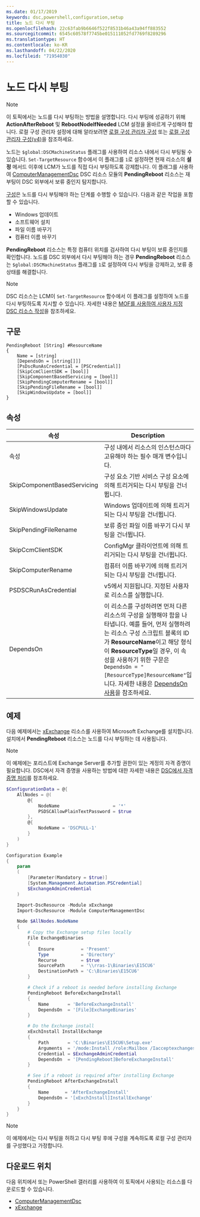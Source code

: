 ```yaml
---
ms.date: 01/17/2019
keywords: dsc,powershell,configuration,setup
title: 노드 다시 부팅
ms.openlocfilehash: 22c63fab9b6646f522f8531b46a43a94ff883552
ms.sourcegitcommit: 6545c60578f7745be015111052fd7769f8289296
ms.translationtype: HT
ms.contentlocale: ko-KR
ms.lasthandoff: 04/22/2020
ms.locfileid: "71954030"
---
```

# <a name="reboot-a-node"></a>노드 다시 부팅

> [!NOTE]
> 이 토픽에서는 노드를 다시 부팅하는 방법을 설명합니다. 다시 부팅에 성공하기 위해 **ActionAfterReboot** 및 **RebootNodeIfNeeded** LCM 설정을 올바르게 구성해야 합니다.
> 로컬 구성 관리자 설정에 대해 알라보려면 [로컬 구성 관리자 구성](../managing-nodes/metaConfig.md) 또는 [로컬 구성 관리자 구성(v4)](../managing-nodes/metaConfig4.md)을 참조하세요.

노드는 `$global:DSCMachineStatus` 플래그를 사용하여 리소스 내에서 다시 부팅될 수 있습니다. `Set-TargetResource` 함수에서 이 플래그를 `1`로 설정하면 현재 리소스의 **설정** 메서드 이후에 LCM가 노드를 직접 다시 부팅하도록 강제합니다. 이 플래그를 사용하여 [ComputerManagementDsc](https://github.com/PowerShell/ComputerManagementDsc) DSC 리소스 모듈의 **PendingReboot** 리소스는 재부팅이 DSC 외부에서 보류 중인지 탐지합니다.

[구성](configurations.md)은 노드를 다시 부팅해야 하는 단계를 수행할 수 있습니다. 다음과 같은 작업을 포함할 수 있습니다.

- Windows 업데이트
- 소프트웨어 설치
- 파일 이름 바꾸기
- 컴퓨터 이름 바꾸기

**PendingReboot** 리소스는 특정 컴퓨터 위치를 검사하여 다시 부팅이 보류 중인지를 확인합니다. 노드를 DSC 외부에서 다시 부팅해야 하는 경우 **PendingReboot** 리소스는 `$global:DSCMachineStatus` 플래그를 `1`로 설정하여 다시 부팅을 강제하고, 보류 중 상태를 해결합니다.

> [!NOTE]
> DSC 리소스는 LCM이 `Set-TargetResource` 함수에서 이 플래그를 설정하여 노드를 다시 부팅하도록 지시할 수 있습니다. 자세한 내용은 [MOF를 사용하여 사용자 지정 DSC 리소스 작성](../resources/authoringResourceMOF.md)을 참조하세요.

## <a name="syntax"></a>구문

```
PendingReboot [String] #ResourceName
{
    Name = [string]
    [DependsOn = [string[]]]
    [PsDscRunAsCredential = [PSCredential]]
    [SkipCcmClientSDK = [bool]]
    [SkipComponentBasedServicing = [bool]]
    [SkipPendingComputerRename = [bool]]
    [SkipPendingFileRename = [bool]]
    [SkipWindowsUpdate = [bool]]
}
```

## <a name="properties"></a>속성

| 속성 | Description |
| --- | --- |
| 속성| 구성 내에서 리소스의 인스턴스마다 고유해야 하는 필수 매개 변수입니다.|
| SkipComponentBasedServicing | 구성 요소 기반 서비스 구성 요소에 의해 트리거되는 다시 부팅을 건너뜁니다. |
| SkipWindowsUpdate | Windows 업데이트에 의해 트리거되는 다시 부팅을 건너뜁니다.|
| SkipPendingFileRename | 보류 중인 파일 이름 바꾸기 다시 부팅을 건너뜁니다. |
| SkipCcmClientSDK | ConfigMgr 클라이언트에 의해 트리거되는 다시 부팅을 건너뜁니다. |
| SkipComputerRename | 컴퓨터 이름 바꾸기에 의해 트리거되는 다시 부팅을 건너뜁니다. |
| PSDSCRunAsCredential | v5에서 지원됩니다. 지정된 사용자로 리소스를 실행합니다. |
| DependsOn | 이 리소스를 구성하려면 먼저 다른 리소스의 구성을 실행해야 함을 나타냅니다. 예를 들어, 먼저 실행하려는 리소스 구성 스크립트 블록의 ID가 **ResourceName**이고 해당 형식이 **ResourceType**일 경우, 이 속성을 사용하기 위한 구문은 `DependsOn = "[ResourceType]ResourceName"`입니다. 자세한 내용은 [DependsOn 사용](resource-depends-on.md)을 참조하세요.|

## <a name="example"></a>예제

다음 예제에서는 [xExchange](https://github.com/PowerShell/xExchange) 리소스를 사용하여 Microsoft Exchange를 설치합니다.
설치에서 **PendingReboot** 리소스는 노드를 다시 부팅하는 데 사용됩니다.

> [!NOTE]
> 이 예제에는 포리스트에 Exchange Server를 추가할 권한이 있는 계정의 자격 증명이 필요합니다. DSC에서 자격 증명을 사용하는 방법에 대한 자세한 내용은 [DSC에서 자격 증명 처리](../configurations/configDataCredentials.md)를 참조하세요.

```powershell
$ConfigurationData = @{
    AllNodes = @(
        @{
            NodeName                    = '*'
            PSDSCAllowPlainTextPassword = $true
        },
        @{
            NodeName = 'DSCPULL-1'
        }
    )
}

Configuration Example
{
    param
    (
        [Parameter(Mandatory = $true)]
        [System.Management.Automation.PSCredential]
        $ExchangeAdminCredential
    )

    Import-DscResource -Module xExchange
    Import-DscResource -Module ComputerManagementDsc

    Node $AllNodes.NodeName
    {
        # Copy the Exchange setup files locally
        File ExchangeBinaries
        {
            Ensure          = 'Present'
            Type            = 'Directory'
            Recurse         = $true
            SourcePath      = '\\rras-1\Binaries\E15CU6'
            DestinationPath = 'C:\Binaries\E15CU6'
        }

        # Check if a reboot is needed before installing Exchange
        PendingReboot BeforeExchangeInstall
        {
            Name       = 'BeforeExchangeInstall'
            DependsOn  = '[File]ExchangeBinaries'
        }

        # Do the Exchange install
        xExchInstall InstallExchange
        {
            Path       = 'C:\Binaries\E15CU6\Setup.exe'
            Arguments  = '/mode:Install /role:Mailbox /Iacceptexchangeserverlicenseterms'
            Credential = $ExchangeAdminCredential
            DependsOn  = '[PendingReboot]BeforeExchangeInstall'
        }

        # See if a reboot is required after installing Exchange
        PendingReboot AfterExchangeInstall
        {
            Name      = 'AfterExchangeInstall'
            DependsOn = '[xExchInstall]InstallExchange'
        }
    }
}
```

> [!NOTE]
> 이 예제에서는 다시 부팅을 허하고 다시 부팅 후에 구성을 계속하도록 로컬 구성 관리자를 구성했다고 가정합니다.

## <a name="where-to-download"></a>다운로드 위치

다음 위치에서 또는 PowerShell 갤러리를 사용하여 이 토픽에서 사용되는 리소스를 다운로드할 수 있습니다.

- [ComputerManagementDsc](https://github.com/PowerShell/ComputerManagementDsc)
- [xExchange](https://github.com/PowerShell/xExchange)
